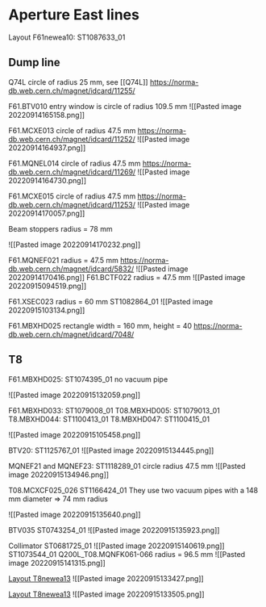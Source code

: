 # Aperture East lines


Layout F61newea10: ST1087633_01

## Dump line

Q74L circle of radius 25 mm, see [[Q74L]]
https://norma-db.web.cern.ch/magnet/idcard/11255/

F61.BTV010 entry window is circle of radius 109.5 mm
![[Pasted image 20220914165158.png]]

F61.MCXE013 circle of radius 47.5 mm
https://norma-db.web.cern.ch/magnet/idcard/11252/
![[Pasted image 20220914164937.png]]

F61.MQNEL014 circle of radius 47.5 mm
https://norma-db.web.cern.ch/magnet/idcard/11269/
![[Pasted image 20220914164730.png]]

F61.MCXE015 circle of radius 47.5 mm
https://norma-db.web.cern.ch/magnet/idcard/11253/
![[Pasted image 20220914170057.png]]

Beam stoppers radius = 78 mm

![[Pasted image 20220914170232.png]]

F61.MQNEF021 radius = 47.5 mm
https://norma-db.web.cern.ch/magnet/idcard/5832/
![[Pasted image 20220914170416.png]]
F61.BCTF022 radius = 47.5 mm
![[Pasted image 20220915094519.png]]

F61.XSEC023 radius = 60 mm
ST1082864_01
![[Pasted image 20220915103134.png]]


F61.MBXHD025 rectangle width = 160 mm, height = 40
https://norma-db.web.cern.ch/magnet/idcard/7048/

## T8
F61.MBXHD025: ST1074395_01 no vacuum pipe

![[Pasted image 20220915132059.png]]

F61.MBXHD033: ST1079008_01
T08.MBXHD005: ST1079013_01
T8.MBXHD044: ST1100413_01
T8.MBXHD047: ST1100415_01

![[Pasted image 20220915105458.png]]

BTV20: ST1125767_01
![[Pasted image 20220915134445.png]]

MQNEF21 and MQNEF23: ST1118289_01 circle radius 47.5 mm
![[Pasted image 20220915134946.png]]

T08.MCXCF025_026
ST1166424_01
They use two vacuum pipes with a 148 mm diameter => 74 mm radius

![[Pasted image 20220915135640.png]]

BTV035
ST0743254_01
![[Pasted image 20220915135923.png]]

Collimator ST0681725_01
![[Pasted image 20220915140619.png]]
ST1073544_01
Q200L_T08.MQNFK061-066 radius = 96.5 mm
![[Pasted image 20220915141315.png]]

[Layout T8newea13](https://edms.cern.ch/ui/#!master/navigator/document?D:100543453:100543453:subDocs)
![[Pasted image 20220915133427.png]]

[Layout T8newea13](https://edms.cern.ch/ui/#!master/navigator/document?D:100543451:100543451:subDocs)
![[Pasted image 20220915133505.png]]